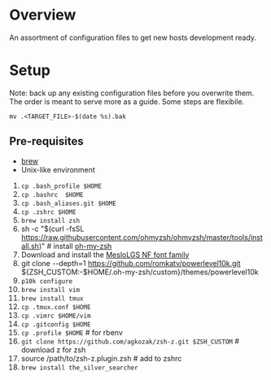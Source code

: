 #  Overview

An assortment of configuration files to get new hosts development ready.

# Setup

Note: back up any existing configuration files before you overwrite them. The order is meant to serve more as a guide. Some steps are flexibile.

`mv .<TARGET_FILE>-$(date %s).bak`

## Pre-requisites

* [brew](https://brew.sh)
* Unix-like environment

1. `cp .bash_profile $HOME`
2. `cp .bashrc  $HOME`
3. `cp .bash_aliases.git $HOME`
4. `cp .zshrc $HOME`
5. `brew install zsh` 
6. sh -c "$(curl -fsSL https://raw.githubusercontent.com/ohmyzsh/ohmyzsh/master/tools/install.sh)" # install [oh-my-zsh](https://github.com/ohmyzsh/ohmyzsh)
7. Download and install the [MesloLGS NF font family](https://github.com/romkatv/powerlevel10k#meslo-nerd-font-patched-for-powerlevel10k)
8. git clone --depth=1 https://github.com/romkatv/powerlevel10k.git ${ZSH_CUSTOM:-$HOME/.oh-my-zsh/custom}/themes/powerlevel10k
9. `p10k configure`
10. `brew install vim`
11. `brew install tmux`
12. `cp .tmux.conf $HOME`
13. `cp .vimrc $HOME/vim`
14. `cp .gitconfig $HOME`
15. `cp .profile $HOME` # for rbenv
16. `git clone https://github.com/agkozak/zsh-z.git $ZSH_CUSTOM` # download z for zsh
17. source /path/to/zsh-z.plugin.zsh # add to zshrc
18. `brew install the_silver_searcher`



